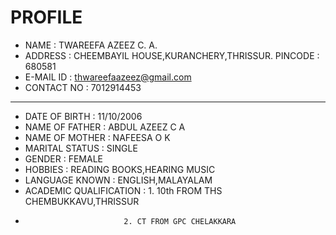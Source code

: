 # **PROFILE**
- NAME : TWAREEFA AZEEZ C. A.
- ADDRESS : CHEEMBAYIL HOUSE,KURANCHERY,THRISSUR. PINCODE : 680581
- E-MAIL ID : thwareefaazeez@gmail.com
- CONTACT NO : 7012914453
---
- DATE OF BIRTH : 11/10/2006
- NAME OF FATHER : ABDUL AZEEZ C A
- NAME OF MOTHER : NAFEESA O K
- MARITAL STATUS : SINGLE
- GENDER : FEMALE
- HOBBIES : READING BOOKS,HEARING MUSIC
- LANGUAGE KNOWN : ENGLISH,MALAYALAM
- ACADEMIC QUALIFICATION : 1. 10th FROM THS CHEMBUKKAVU,THRISSUR  
-                           2. CT FROM GPC CHELAKKARA
